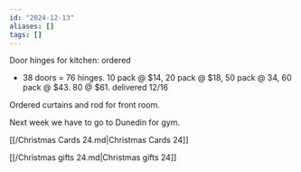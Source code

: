 ```yaml
---
id: "2024-12-13"
aliases: []
tags: []
---
```


Door hinges for kitchen: ordered

- 38 doors = 76 hinges. 10 pack @ $14, 20 pack @ $18, 50 pack @ 34, 60 pack @ $43. 80 @ $61. delivered 12/16

Ordered curtains and rod for front room.

Next week we have to go to Dunedin for gym.

[[/Christmas Cards 24.md|Christmas Cards 24]]

[[/Christmas gifts 24.md|Christmas gifts 24]]
